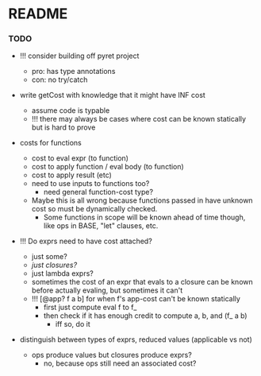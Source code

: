 # README #

### TODO ###

* !!! consider building off pyret project
    - pro: has type annotations
    - con: no try/catch
* write getCost with knowledge that it might have INF cost
    - assume code is typable
    - !!! there may always be cases where cost can be known statically but is hard to prove
* costs for functions
    - cost to eval expr (to function)
    - cost to apply function / eval body (to function)
    - cost to apply result (etc)
    - need to use inputs to functions too?
        + need general function-cost type?
    - Maybe this is all wrong because functions passed in have unknown cost so must be dynamically checked. 
        + Some functions in scope will be known ahead of time though, like ops in BASE, "let" clauses, etc.
* !!! Do exprs need to have cost attached?
    - just some? 
    - *just closures?*
    - just lambda exprs? 
    - sometimes the cost of an expr that evals to a closure can be known before actually evaling, but sometimes it can't
    - !!! [@app? f a b] for when f's app-cost can't be known statically
        + first just compute eval f to f_
        + then check if it has enough credit to compute a, b, and (f_ a b)
            * iff so, do it

* distinguish between types of exprs, reduced values (applicable vs not)
    - ops produce values but closures produce exprs?
        + no, because ops still need an associated cost?






